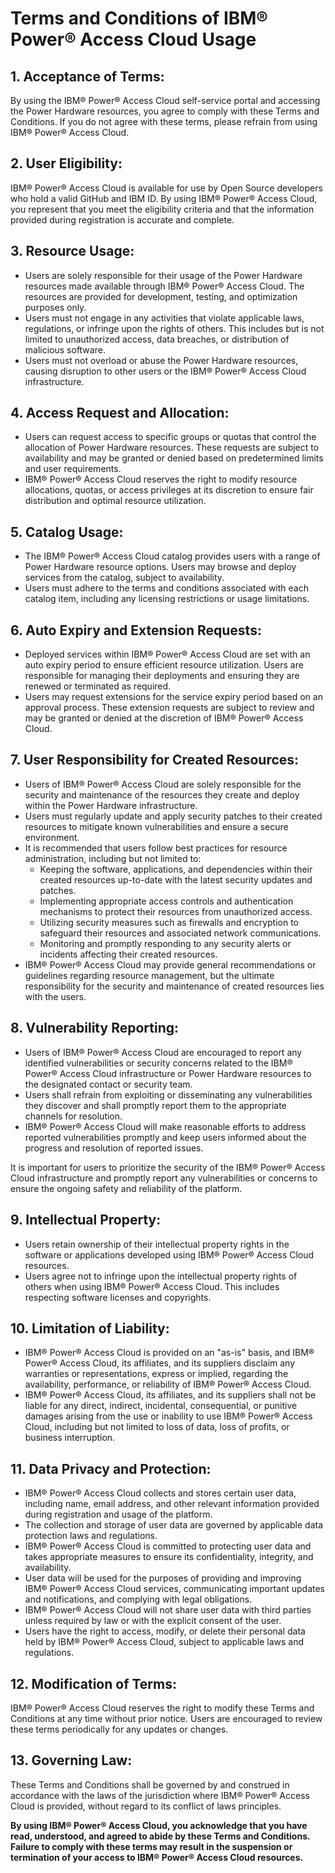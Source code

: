 # Terms and Conditions of IBM&reg; Power&reg; Access Cloud Usage

## 1. Acceptance of Terms:
By using the IBM&reg; Power&reg; Access Cloud self-service portal and accessing the Power Hardware resources, you agree to comply with these Terms and Conditions. If you do not agree with these terms, please refrain from using IBM&reg; Power&reg; Access Cloud.

## 2. User Eligibility:
IBM&reg; Power&reg; Access Cloud is available for use by Open Source developers who hold a valid GitHub and IBM ID. By using IBM&reg; Power&reg; Access Cloud, you represent that you meet the eligibility criteria and that the information provided during registration is accurate and complete.

## 3. Resource Usage:
* Users are solely responsible for their usage of the Power Hardware resources made available through IBM&reg; Power&reg; Access Cloud. The resources are provided for development, testing, and optimization purposes only.
* Users must not engage in any activities that violate applicable laws, regulations, or infringe upon the rights of others. This includes but is not limited to unauthorized access, data breaches, or distribution of malicious software.
* Users must not overload or abuse the Power Hardware resources, causing disruption to other users or the IBM&reg; Power&reg; Access Cloud infrastructure.

## 4. Access Request and Allocation:
* Users can request access to specific groups or quotas that control the allocation of Power Hardware resources. These requests are subject to availability and may be granted or denied based on predetermined limits and user requirements.
* IBM&reg; Power&reg; Access Cloud reserves the right to modify resource allocations, quotas, or access privileges at its discretion to ensure fair distribution and optimal resource utilization.

## 5. Catalog Usage:
* The IBM&reg; Power&reg; Access Cloud catalog provides users with a range of Power Hardware resource options. Users may browse and deploy services from the catalog, subject to availability.
* Users must adhere to the terms and conditions associated with each catalog item, including any licensing restrictions or usage limitations.

## 6. Auto Expiry and Extension Requests:
* Deployed services within IBM&reg; Power&reg; Access Cloud are set with an auto expiry period to ensure efficient resource utilization. Users are responsible for managing their deployments and ensuring they are renewed or terminated as required.
* Users may request extensions for the service expiry period based on an approval process. These extension requests are subject to review and may be granted or denied at the discretion of IBM&reg; Power&reg; Access Cloud.

## 7. User Responsibility for Created Resources:
* Users of IBM&reg; Power&reg; Access Cloud are solely responsible for the security and maintenance of the resources they create and deploy within the Power Hardware infrastructure.
* Users must regularly update and apply security patches to their created resources to mitigate known vulnerabilities and ensure a secure environment.
* It is recommended that users follow best practices for resource administration, including but not limited to:
  - Keeping the software, applications, and dependencies within their created resources up-to-date with the latest security updates and patches.
  - Implementing appropriate access controls and authentication mechanisms to protect their resources from unauthorized access.
  - Utilizing security measures such as firewalls and encryption to safeguard their resources and associated network communications.
  - Monitoring and promptly responding to any security alerts or incidents affecting their created resources.
* IBM&reg; Power&reg; Access Cloud may provide general recommendations or guidelines regarding resource management, but the ultimate responsibility for the security and maintenance of created resources lies with the users.

## 8. Vulnerability Reporting:
* Users of IBM&reg; Power&reg; Access Cloud are encouraged to report any identified vulnerabilities or security concerns related to the IBM&reg; Power&reg; Access Cloud infrastructure or Power Hardware resources to the designated contact or security team.
* Users shall refrain from exploiting or disseminating any vulnerabilities they discover and shall promptly report them to the appropriate channels for resolution.
* IBM&reg; Power&reg; Access Cloud will make reasonable efforts to address reported vulnerabilities promptly and keep users informed about the progress and resolution of reported issues.

It is important for users to prioritize the security of the IBM&reg; Power&reg; Access Cloud infrastructure and promptly report any vulnerabilities or concerns to ensure the ongoing safety and reliability of the platform.

## 9. Intellectual Property:
* Users retain ownership of their intellectual property rights in the software or applications developed using IBM&reg; Power&reg; Access Cloud resources.
* Users agree not to infringe upon the intellectual property rights of others when using IBM&reg; Power&reg; Access Cloud. This includes respecting software licenses and copyrights.

## 10. Limitation of Liability:
* IBM&reg; Power&reg; Access Cloud is provided on an "as-is" basis, and IBM&reg; Power&reg; Access Cloud, its affiliates, and its suppliers disclaim any warranties or representations, express or implied, regarding the availability, performance, or reliability of IBM&reg; Power&reg; Access Cloud.
* IBM&reg; Power&reg; Access Cloud, its affiliates, and its suppliers shall not be liable for any direct, indirect, incidental, consequential, or punitive damages arising from the use or inability to use IBM&reg; Power&reg; Access Cloud, including but not limited to loss of data, loss of profits, or business interruption.

## 11. Data Privacy and Protection:
* IBM&reg; Power&reg; Access Cloud collects and stores certain user data, including name, email address, and other relevant information provided during registration and usage of the platform.
* The collection and storage of user data are governed by applicable data protection laws and regulations.
* IBM&reg; Power&reg; Access Cloud is committed to protecting user data and takes appropriate measures to ensure its confidentiality, integrity, and availability.
* User data will be used for the purposes of providing and improving IBM&reg; Power&reg; Access Cloud services, communicating important updates and notifications, and complying with legal obligations.
* IBM&reg; Power&reg; Access Cloud will not share user data with third parties unless required by law or with the explicit consent of the user.
* Users have the right to access, modify, or delete their personal data held by IBM&reg; Power&reg; Access Cloud, subject to applicable laws and regulations.

## 12. Modification of Terms:
IBM&reg; Power&reg; Access Cloud reserves the right to modify these Terms and Conditions at any time without prior notice. Users are encouraged to review these terms periodically for any updates or changes.

## 13. Governing Law:
These Terms and Conditions shall be governed by and construed in accordance with the laws of the jurisdiction where IBM&reg; Power&reg; Access Cloud is provided, without regard to its conflict of laws principles.


**By using IBM&reg; Power&reg; Access Cloud, you acknowledge that you have read, understood, and agreed to abide by these Terms and Conditions. Failure to comply with these terms may result in the suspension or termination of your access to IBM&reg; Power&reg; Access Cloud resources.**

